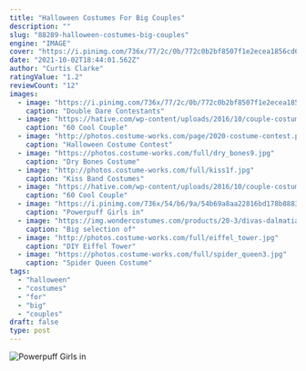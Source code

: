 ```yaml
---
title: "Halloween Costumes For Big Couples"
description: ""
slug: "88289-halloween-costumes-big-couples"
engine: "IMAGE"
cover: "https://i.pinimg.com/736x/77/2c/0b/772c0b2bf8507f1e2ecea1856cd68a35--halloween-couples-halloween-party.jpg"
date: "2021-10-02T18:44:01.562Z"
author: "Curtis Clarke"
ratingValue: "1.2"
reviewCount: "12"
images:
  - image: "https://i.pinimg.com/736x/77/2c/0b/772c0b2bf8507f1e2ecea1856cd68a35--halloween-couples-halloween-party.jpg"
    caption: "Double Dare Contestants"
  - image: "https://hative.com/wp-content/uploads/2016/10/couple-costumes/64-couple-costume-ideas-1.jpg"
    caption: "60 Cool Couple"
  - image: "http://photos.costume-works.com/page/2020-costume-contest.png"
    caption: "Halloween Costume Contest"
  - image: "https://photos.costume-works.com/full/dry_bones9.jpg"
    caption: "Dry Bones Costume"
  - image: "http://photos.costume-works.com/full/kiss1f.jpg"
    caption: "Kiss Band Costumes"
  - image: "https://hative.com/wp-content/uploads/2016/10/couple-costumes/48-couple-costume-ideas-5.jpg"
    caption: "60 Cool Couple"
  - image: "https://i.pinimg.com/736x/54/b6/9a/54b69a8aa22816bd178b888393a1f690.jpg"
    caption: "Powerpuff Girls in"
  - image: "https://img.wondercostumes.com/products/20-3/divas-dalmatian-instant-kit.jpg"
    caption: "Big selection of"
  - image: "http://photos.costume-works.com/full/eiffel_tower.jpg"
    caption: "DIY Eiffel Tower"
  - image: "https://photos.costume-works.com/full/spider_queen3.jpg"
    caption: "Spider Queen Costume"
tags:
  - "halloween"
  - "costumes"
  - "for"
  - "big"
  - "couples"
draft: false
type: post
---
```



![Powerpuff Girls in](https://i.pinimg.com/736x/54/b6/9a/54b69a8aa22816bd178b888393a1f690.jpg "Powerpuff Girls in")


<!--inArticleAds-->

<!--galleryOne-->


<!--inArticleAds-->

<!--galleryTwo-->


<!--galleryThree-->

